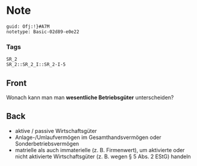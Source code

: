 # Note
```
guid: Ofj:!}#A7M
notetype: Basic-02d89-e0e22
```

### Tags
```
SR_2
SR_2::SR_2_I::SR_2-I-5
```

## Front
Wonach kann man man <b>wesentliche Betriebsgüter</b> unterscheiden?

## Back
<ul>
  <li>aktive / passive Wirtschaftsgüter
  <li>Anlage-/Umlaufvermögen im Gesamthandsvermögen oder
  Sonderbetriebsvermögen
  <li>matrielle als auch immaterielle (z. B. Firmenwert), um
  aktivierte oder nicht aktivierte Wirtschaftsgüter (z. B. wegen §
  5 Abs. 2 EStG) handeln
</ul>

